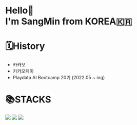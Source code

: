 <h1> Hello👋 <br /> I'm SangMin from KOREA🇰🇷</h1>
<h1> 🗓History </h1>
<ul>
  <li>카카오</li>
  <li>카카오페이</li>
  <li>Playdata AI Bootcamp 20기 (2022.05 ~ ing)</li>
</ul>
<h1> 📚STACKS </h1>

<div>
  <img src="https://img.shields.io/badge/Java-ffffff?style=flat&logo=java&logoColor=red"/>
  <img src="https://img.shields.io/badge/Python-3776AB?style=flat&logo=Python&logoColor=ffffff"/>
  <img src="https://img.shields.io/badge/MySQL-4479A1?style=flat&logo=MySQL&logoColor=ffffff"/>
</div>
